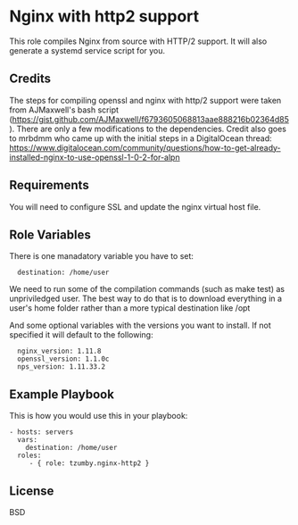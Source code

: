 Nginx with http2 support
=========

This role compiles Nginx from source with HTTP/2 support. It will also generate a systemd service script for you.


Credits
-------

The steps for compiling openssl and nginx with http/2 support were taken from AJMaxwell's bash script (https://gist.github.com/AJMaxwell/f6793605068813aae888216b02364d85). There are only a few modifications to the dependencies. Credit also goes to mrbdmm who came up with the initial steps in a DigitalOcean thread: https://www.digitalocean.com/community/questions/how-to-get-already-installed-nginx-to-use-openssl-1-0-2-for-alpn

Requirements
------------

You will need to configure SSL and update the nginx virtual host file.

Role Variables
--------------

There is one manadatory variable you have to set:
      
      destination: /home/user

We need to run some of the compilation commands (such as make test) as unpriviledged user. The best way to do that is to download everything in a user's home folder rather than a more typical destination like /opt

And some optional variables with the versions you want to install. If not specified it will default to the following:

      nginx_version: 1.11.8
      openssl_version: 1.1.0c
      nps_version: 1.11.33.2

Example Playbook
----------------

This is how you would use this in your playbook:

    - hosts: servers
      vars:
        destination: /home/user
      roles:
         - { role: tzumby.nginx-http2 }

License
-------

BSD
